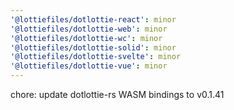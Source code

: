 ```yaml
---
'@lottiefiles/dotlottie-react': minor
'@lottiefiles/dotlottie-web': minor
'@lottiefiles/dotlottie-wc': minor
'@lottiefiles/dotlottie-solid': minor
'@lottiefiles/dotlottie-svelte': minor
'@lottiefiles/dotlottie-vue': minor
---
```


chore: update dotlottie-rs WASM bindings to v0.1.41

